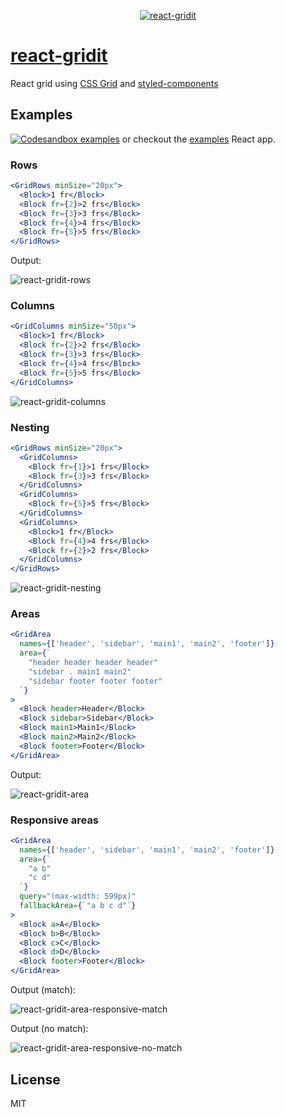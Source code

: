 <p align="center">
	<a href="https://www.npmjs.org/package/react-gridit">
  	<img src="https://github.com/nem035/react-gridit/blob/master/logo.png" alt="react-gridit">
  </a>
</p>

# [react-gridit](https://www.npmjs.org/package/react-gridit)

React grid using [CSS Grid](https://developer.mozilla.org/en-US/docs/Web/CSS/CSS_Grid_Layout) and [styled-components](https://www.styled-components.com/)

## Examples

[![Codesandbox examples](https://codesandbox.io/static/img/play-codesandbox.svg)](https://codesandbox.io/s/10p4l2m33) or checkout the [examples](https://github.com/nem035/react-gridit/tree/master/examples) React app.

### Rows

```jsx
<GridRows minSize="20px">
  <Block>1 fr</Block>
  <Block fr={2}>2 frs</Block>
  <Block fr={3}>3 frs</Block>
  <Block fr={4}>4 frs</Block>
  <Block fr={5}>5 frs</Block>
</GridRows>
```

Output:

<img src="https://github.com/nem035/react-gridit/blob/master/examples/rows.png" alt="react-gridit-rows">

### Columns

```jsx
<GridColumns minSize="50px">
  <Block>1 fr</Block>
  <Block fr={2}>2 frs</Block>
  <Block fr={3}>3 frs</Block>
  <Block fr={4}>4 frs</Block>
  <Block fr={5}>5 frs</Block>
</GridColumns>
```

<img src="https://github.com/nem035/react-gridit/blob/master/examples/columns.png" alt="react-gridit-columns">

### Nesting

```jsx
<GridRows minSize="20px">
  <GridColumns>
    <Block fr={1}>1 frs</Block>
    <Block fr={3}>3 frs</Block>
  </GridColumns>
  <GridColumns>
    <Block fr={5}>5 frs</Block>
  </GridColumns>
  <GridColumns>
    <Block>1 fr</Block>
    <Block fr={4}>4 frs</Block>
    <Block fr={2}>2 frs</Block>
  </GridColumns>
</GridRows>
```

<img src="https://github.com/nem035/react-gridit/blob/master/examples/nesting.png" alt="react-gridit-nesting">

### Areas

```jsx
<GridArea
  names={['header', 'sidebar', 'main1', 'main2', 'footer']}
  area={`
    "header header header header"
    "sidebar . main1 main2"
    "sidebar footer footer footer"
  `}
>
  <Block header>Header</Block>
  <Block sidebar>Sidebar</Block>
  <Block main1>Main1</Block>
  <Block main2>Main2</Block>
  <Block footer>Footer</Block>
</GridArea>
```

Output:

<img src="https://github.com/nem035/react-gridit/blob/master/examples/area.png" alt="react-gridit-area">

### Responsive areas

```jsx
<GridArea
  names={['header', 'sidebar', 'main1', 'main2', 'footer']}
  area={`
    "a b"
    "c d"
  `}
  query="(max-width: 599px)"
  fallbackArea={`"a b c d"`}
>
  <Block a>A</Block>
  <Block b>B</Block>
  <Block c>C</Block>
  <Block d>D</Block>
  <Block footer>Footer</Block>
</GridArea>
```

Output (match):

<img src="https://github.com/nem035/react-gridit/blob/master/examples/area-responsive-match.png" alt="react-gridit-area-responsive-match">

Output (no match):

<img src="https://github.com/nem035/react-gridit/blob/master/examples/area-responsive-no-match.png" alt="react-gridit-area-responsive-no-match">

## License

MIT
